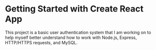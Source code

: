 # Getting Started with Create React App

This project is a basic user authentication system that I am working on to help myself better understand how to work with Node.js, Express, HTTP/HTTPS requests, and MySQL.
